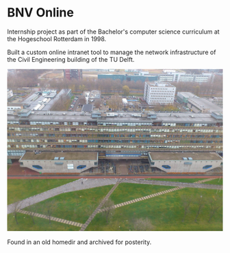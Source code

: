 # BNV Online

Internship project as part of the Bachelor's computer science curriculum at
the Hogeschool Rotterdam in 1998.

Built a custom online intranet tool to manage the network
infrastructure of the Civil Engineering building of the TU Delft.

![Civil Engineering building TU Delft](Delft_Faculteit_Civiele_Techniek.jpg)

Found in an old homedir and archived for posterity.
